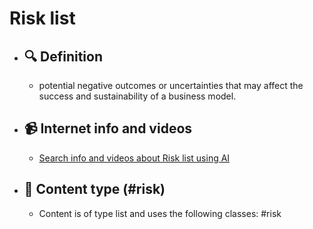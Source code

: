 # Risk list
- ## 🔍 Definition
  - potential negative outcomes or uncertainties that may affect the success and sustainability of a business model.
- ## 📹 Internet info and videos
  - [Search info and videos about Risk list using AI](https://www.perplexity.ai/search?q=videos+about+Risk+list:+potential+negative+outcomes+or+uncertainties+that+may+affect+the+success+and+sustainability+of+a+business+model.
)
- ## 📰 Content type (#risk)
  - Content is of type list and uses the following classes: #risk

